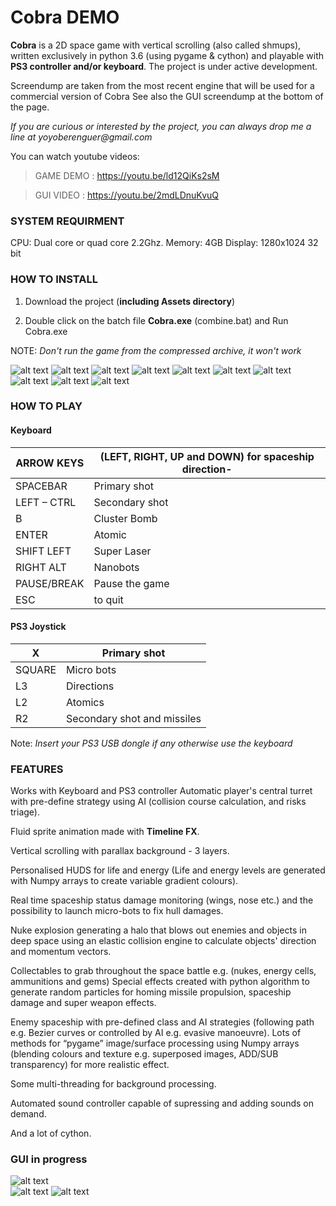 

# Cobra DEMO

**Cobra** is a 2D space game with vertical scrolling (also called shmups), written exclusively in python 3.6 (using pygame & cython) 
and playable with **PS3 controller and/or keyboard**.
The project is under active development.

Screendump are taken from the most recent engine that will be used for a commercial version of Cobra
See also the GUI screendump at the bottom of the page.

_If you are curious or interested by the project, you can always drop me a line at yoyoberenguer@gmail.com_

You can watch youtube videos:

> GAME DEMO : https://youtu.be/ld12QiKs2sM

> GUI VIDEO : https://youtu.be/2mdLDnuKvuQ

### SYSTEM REQUIRMENT
CPU: Dual core or quad core 2.2Ghz.
Memory: 4GB 
Display: 1280x1024 32 bit 

### HOW TO INSTALL 
 
1. Download the project (**including Assets directory**) 
   
2. Double click on the batch file **Cobra.exe** (combine.bat) and Run Cobra.exe
   
NOTE: _Don't run the game from the compressed archive, it won't work_  

![alt text](https://github.com/yoyoberenguer/Cobra/blob/master/Screendump0.png) 
![alt text](https://github.com/yoyoberenguer/Cobra/blob/master/Screendump1.png)
![alt text](https://github.com/yoyoberenguer/Cobra/blob/master/Screendump2.png)
![alt text](https://github.com/yoyoberenguer/Cobra/blob/master/Screendump3.png)
![alt text](https://github.com/yoyoberenguer/Cobra/blob/master/Screendump4.png)
![alt text](https://github.com/yoyoberenguer/Cobra/blob/master/Screendump5.png)
![alt text](https://github.com/yoyoberenguer/Cobra/blob/master/Screendump6.png)
![alt text](https://github.com/yoyoberenguer/Cobra/blob/master/Screendump11.png)
![alt text](https://github.com/yoyoberenguer/Cobra/blob/master/Screendump12.png)
![alt text](https://github.com/yoyoberenguer/Cobra/blob/master/Screendump13.png)



### HOW TO PLAY 

#### Keyboard 

ARROW KEYS              | (LEFT, RIGHT, UP and DOWN) for spaceship direction-
------------------------|-----------------------------------------------------
SPACEBAR                |  Primary shot
LEFT – CTRL             | Secondary shot 
B                       | Cluster Bomb
ENTER                   | Atomic
SHIFT LEFT              | Super Laser
RIGHT ALT               | Nanobots
PAUSE/BREAK             | Pause the game
ESC                     | to quit

#### PS3 Joystick
X                       | Primary shot
------------------------|--------------------------
SQUARE                  | Micro bots
L3                      | Directions
L2                      | Atomics
R2                      | Secondary shot and missiles

Note: _Insert your PS3 USB dongle if any otherwise use the keyboard_

### FEATURES

Works with Keyboard and PS3 controller Automatic player's central turret with pre-define strategy using AI (collision course calculation, and risks triage).

Fluid sprite animation made with **Timeline FX**.

Vertical scrolling with parallax background - 3 layers.

Personalised HUDS for life and energy (Life and energy levels are generated with Numpy arrays to create variable gradient colours).

Real time spaceship status damage monitoring (wings, nose etc.) and the possibility to launch micro-bots to fix hull damages.

Nuke explosion generating a halo that blows out enemies and objects in deep space using an elastic collision engine to calculate objects' direction and momentum vectors.

Collectables to grab throughout the space battle e.g. (nukes, energy cells, ammunitions and gems) Special effects created with python algorithm to generate random particles for homing missile propulsion, spaceship damage and super weapon effects.

Enemy spaceship with pre-defined class and AI strategies (following path e.g. Bezier curves or controlled by AI e.g. evasive manoeuvre). Lots of methods for “pygame” image/surface processing using Numpy arrays (blending colours and texture e.g. superposed images, ADD/SUB transparency) for more realistic effect.

Some multi-threading for background processing.

Automated sound controller capable of supressing and adding sounds on demand.

And a lot of cython.

### GUI in progress

![alt text](https://github.com/yoyoberenguer/Cobra/blob/master/GUI0.png)   
![alt text](https://github.com/yoyoberenguer/Cobra/blob/master/GUI1.png)
![alt text](https://github.com/yoyoberenguer/Cobra/blob/master/GUI2.png)



 


